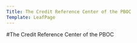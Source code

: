 ```yaml
---
Title: The Credit Reference Center of the PBOC
Template: LeafPage
---
```

#The Credit Reference Center of the PBOC

